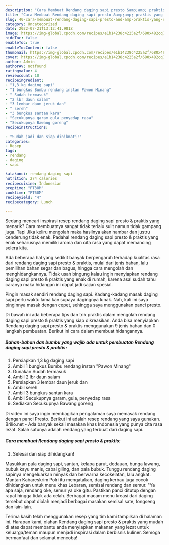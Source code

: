 ```yaml
---
description: "Cara Membuat Rendang daging sapi presto &amp;amp; praktis yang Enak Banget "
title: "Cara Membuat Rendang daging sapi presto &amp;amp; praktis yang Enak Banget "
slug: 40-cara-membuat-rendang-daging-sapi-presto-and-amp-praktis-yang-enak-banget
category: Uncategorized
date: 2022-07-21T13:12:41.981Z
image: https://img-global.cpcdn.com/recipes/e1b14238c4225a2f/680x482cq70/rendang-daging-sapi-presto-praktis-foto-resep-utama.jpg
hideToc: false
enableToc: true
enableTocContent: false
thumbnail: https://img-global.cpcdn.com/recipes/e1b14238c4225a2f/680x482cq70/rendang-daging-sapi-presto-praktis-foto-resep-utama.jpg
cover: https://img-global.cpcdn.com/recipes/e1b14238c4225a2f/680x482cq70/rendang-daging-sapi-presto-praktis-foto-resep-utama.jpg
author: Admin
authorAv: notfound
ratingvalue: 4
reviewcount: 10
recipeingredient:
- "1,3 kg daging sapi"
- "1 bungkus Bumbu rendang instan Pawon Minang"
- " Sudah termasuk"
- "2 lbr daun salam"
- "3 lembar daun jeruk dan"
- " sereh"
- "3 bungkus santan kara"
- "Secukupnya garam gula penyedap rasa"
- "Secukupnya Bawang goreng"
recipeinstructions:

- "Sudah jadi dan siap dinikmati!"
categories:
- Resep
tags:
- rendang
- daging
- sapi

katakunci: rendang daging sapi 
nutrition: 274 calories
recipecuisine: Indonesian
preptime: "PT38M"
cooktime: "PT60M"
recipeyield: "4"
recipecategory: Lunch

---
```



Sedang mencari inspirasi resep rendang daging sapi presto &amp; praktis yang menarik? Cara membuatnya sangat tidak terlalu sulit namun tidak gampang juga. Tapi Jika keliru mengolah maka hasilnya akan hambar dan justru cenderung tidak enak. Padahal rendang daging sapi presto &amp; praktis yang enak seharusnya memiliki aroma dan cita rasa yang dapat memancing selera kita.


Ada beberapa hal yang sedikit banyak berpengaruh terhadap kualitas rasa dari rendang daging sapi presto &amp; praktis, mulai dari jenis bahan, lalu pemilihan bahan segar dan bagus, hingga cara mengolah dan menghidangkannya. Tidak usah bingung kalau ingin menyiapkan rendang daging sapi presto &amp; praktis yang enak di rumah, karena asal sudah tahu caranya maka hidangan ini dapat jadi sajian spesial.

Pingin masak sendiri rendang daging sapi. Kadang-kadang masak daging sapi perlu waktu lama kan supaya dagingnya lunak. Nah, kali ini saya pinginnya masak dengan cepet, sehingga saya menggunakan panci presto.


Di bawah ini ada beberapa tips dan trik praktis dalam mengolah rendang daging sapi presto &amp; praktis yang siap dikreasikan. Anda bisa menyiapkan Rendang daging sapi presto &amp; praktis menggunakan 9 jenis bahan dan 0 langkah pembuatan. Berikut ini cara dalam membuat hidangannya.

<!--inarticleads1-->

##### Bahan-bahan dan bumbu yang wajib ada untuk pembuatan Rendang daging sapi presto &amp; praktis:

1. Persiapkan 1,3 kg daging sapi
1. Ambil 1 bungkus Bumbu rendang instan &#34;Pawon Minang&#34;
1. Gunakan  Sudah termasuk
1. Ambil 2 lbr daun salam
1. Persiapkan 3 lembar daun jeruk dan
1. Ambil  sereh
1. Ambil 3 bungkus santan kara
1. Ambil Secukupnya garam, gula, penyedap rasa
1. Sediakan Secukupnya Bawang goreng


Di video ini saya ingin membagikan pengalaman saya memasak rendang dengan panci Presto. Berikut ini adalah resep rendang yang saya gunakan. Brilio.net - Ada banyak sekali masakan khas Indonesia yang punya cita rasa lezat. Salah satunya adalah rendang yang terbuat dari daging sapi. 

<!--inarticleads2-->

##### Cara membuat Rendang daging sapi presto &amp; praktis:


1. Selesai dan siap dihidangkan!

Masukkan pula daging sapi, santan, kelapa parut, dedauan, bunga lawang, bubuk kayu manis, cabai giling, dan pala bubuk. Tunggu rendang daging sapinya mengeluarkan minyak dan berwarna kecokelatan, lalu angkat. Mantan Kabareskrim Polri itu mengatakan, daging kerbau juga cocok dihidangkan untuk menu khas Lebaran, semisal rendang dan semur. &#34;Ya apa saja, rendang oke, semur ya oke gitu. Pastikan panci ditutup dengan rapat hingga tidak ada celah. Berbagai macam menu kreasi dari daging tersebut dapat diolah menjadi berbagai masakan semisal sate, tongseng dan lain-lain. 

Terima kasih telah menggunakan resep yang tim kami tampilkan di halaman ini. Harapan kami, olahan Rendang daging sapi presto &amp; praktis yang mudah di atas dapat membantu anda menyiapkan makanan yang lezat untuk keluarga/teman maupun menjadi inspirasi dalam berbisnis kuliner. Semoga bermanfaat dan selamat mencoba!
